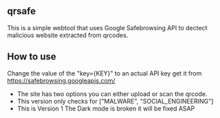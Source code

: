 

## qrsafe


This is a simple webtool that uses Google  Safebrowsing API to dectect malicious website extracted from qrcodes.
## How to use
Change the value of the "key={KEY}" to an actual API key get it from https://safebrowsing.googleapis.com/

 - The site has two options you can either upload or scan the qrcode.
 - This version only checks for ["MALWARE", "SOCIAL_ENGINEERING"]
 - This is Version 1 The Dark mode is broken it will be fixed ASAP
 
